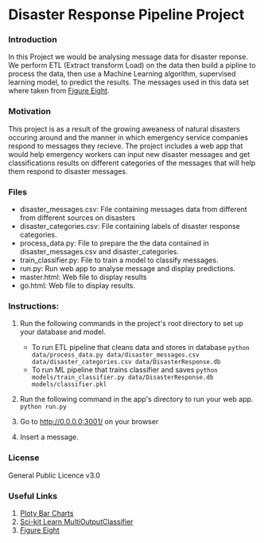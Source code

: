 # Disaster Response Pipeline Project
### Introduction
In this Project we would be analysing message data for disaster reponse. We perform ETL (Extract transform Load) on the data then build a pipline to process the data, then use a Machine Learning algorithm, supervised learning model, to predict the results. The messages used in this data set where taken from [Figure Eight](https://www.figure-eight.com/).

### Motivation
This project is as a result of the growing aweaness of natural disasters occuring around and the manner in which emergency service companies respond to messages they recieve. The project includes a web app that would help emergency workers can input new disaster messages and get classifications results on different categories of the messages that will help them respond to disaster messages.

### Files
* disaster_messages.csv: File containing messages data from different from different sources on disasters
* disaster_categories.csv: File containing labels of disaster response categories.
* process_data.py: File to prepare the the data contained in disaster_messages.csv and disaster_categories.
* train_classifier.py: File to train a model to classify messages.
* run.py: Run web app to analyse message and display predictions.
* master.html: Web file to display results
* go.html: Web file to display results.

### Instructions:
1. Run the following commands in the project's root directory to set up your database and model.

    - To run ETL pipeline that cleans data and stores in database
        `python data/process_data.py data/disaster_messages.csv data/disaster_categories.csv data/DisasterResponse.db`
    - To run ML pipeline that trains classifier and saves
        `python models/train_classifier.py data/DisasterResponse.db models/classifier.pkl`

2. Run the following command in the app's directory to run your web app.
    `python run.py`

3. Go to http://0.0.0.0:3001/ on your browser

4. Insert a message.

### License
General Public Licence v3.0
### Useful Links
1. [Ploty Bar Charts](https://plot.ly/python/bar-charts/)
2. [Sci-kit Learn MultiOutputClassifier](http://scikit-learn.org/stable/modules/generated/sklearn.multioutput.MultiOutputClassifier.html)
3. [Figure Eight](https://www.figure-eight.com/data-for-everyone)
